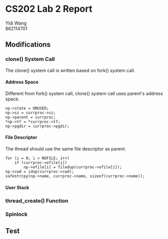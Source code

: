 # CS202 Lab 2 Report
Yidi Wang </br>
862114701

## Modifications
### clone() System Call
The clone() system call is written based on fork() system call.

#### Address Space
Different from fork() system call, clone() system call uses parent's address space.
```
np->state = UNUSED;
np->sz = currproc->sz;
np->parent = currproc;
*np->tf = *currproc->tf;
np->pgdir = currproc->pgdir;
```

#### File Descriptor
The thread should use the same file descriptor as parent.
```
for (i = 0; i < NOFILE; i++)
    if (currproc->ofile[i])
        np->ofile[i] = filedup(currproc->ofile[i]);
np->cwd = idup(currproc->cwd);
safestrcpy(np->name, currproc->name, sizeof(currproc->name));
```

#### User Stack


### thread_create() Function


### Spinlock


## Test
